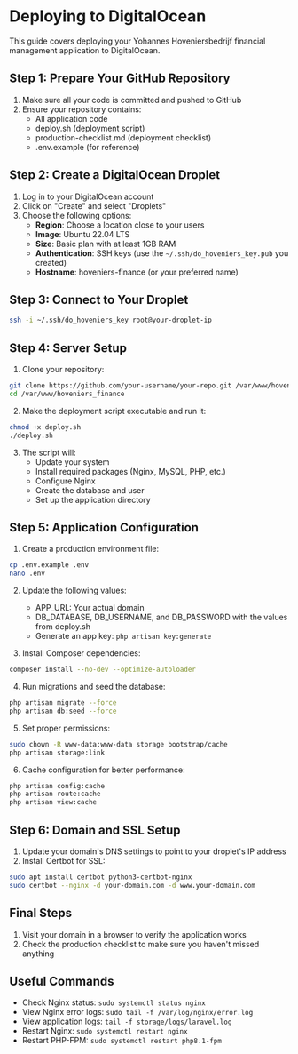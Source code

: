 # Deploying to DigitalOcean

This guide covers deploying your Yohannes Hoveniersbedrijf financial management application to DigitalOcean.

## Step 1: Prepare Your GitHub Repository

1. Make sure all your code is committed and pushed to GitHub
2. Ensure your repository contains:
   - All application code
   - deploy.sh (deployment script)
   - production-checklist.md (deployment checklist)
   - .env.example (for reference)

## Step 2: Create a DigitalOcean Droplet

1. Log in to your DigitalOcean account
2. Click on "Create" and select "Droplets"
3. Choose the following options:
   - **Region**: Choose a location close to your users
   - **Image**: Ubuntu 22.04 LTS
   - **Size**: Basic plan with at least 1GB RAM
   - **Authentication**: SSH keys (use the `~/.ssh/do_hoveniers_key.pub` you created)
   - **Hostname**: hoveniers-finance (or your preferred name)

## Step 3: Connect to Your Droplet

```bash
ssh -i ~/.ssh/do_hoveniers_key root@your-droplet-ip
```

## Step 4: Server Setup

1. Clone your repository:

```bash
git clone https://github.com/your-username/your-repo.git /var/www/hoveniers_finance
cd /var/www/hoveniers_finance
```

2. Make the deployment script executable and run it:

```bash
chmod +x deploy.sh
./deploy.sh
```

3. The script will:
   - Update your system
   - Install required packages (Nginx, MySQL, PHP, etc.)
   - Configure Nginx
   - Create the database and user
   - Set up the application directory

## Step 5: Application Configuration

1. Create a production environment file:

```bash
cp .env.example .env
nano .env
```

2. Update the following values:
   - APP_URL: Your actual domain
   - DB_DATABASE, DB_USERNAME, and DB_PASSWORD with the values from deploy.sh
   - Generate an app key: `php artisan key:generate`

3. Install Composer dependencies:

```bash
composer install --no-dev --optimize-autoloader
```

4. Run migrations and seed the database:

```bash
php artisan migrate --force
php artisan db:seed --force
```

5. Set proper permissions:

```bash
sudo chown -R www-data:www-data storage bootstrap/cache
php artisan storage:link
```

6. Cache configuration for better performance:

```bash
php artisan config:cache
php artisan route:cache
php artisan view:cache
```

## Step 6: Domain and SSL Setup

1. Update your domain's DNS settings to point to your droplet's IP address
2. Install Certbot for SSL:

```bash
sudo apt install certbot python3-certbot-nginx
sudo certbot --nginx -d your-domain.com -d www.your-domain.com
```

## Final Steps

1. Visit your domain in a browser to verify the application works
2. Check the production checklist to make sure you haven't missed anything

## Useful Commands

- Check Nginx status: `sudo systemctl status nginx`
- View Nginx error logs: `sudo tail -f /var/log/nginx/error.log`
- View application logs: `tail -f storage/logs/laravel.log`
- Restart Nginx: `sudo systemctl restart nginx`
- Restart PHP-FPM: `sudo systemctl restart php8.1-fpm` 